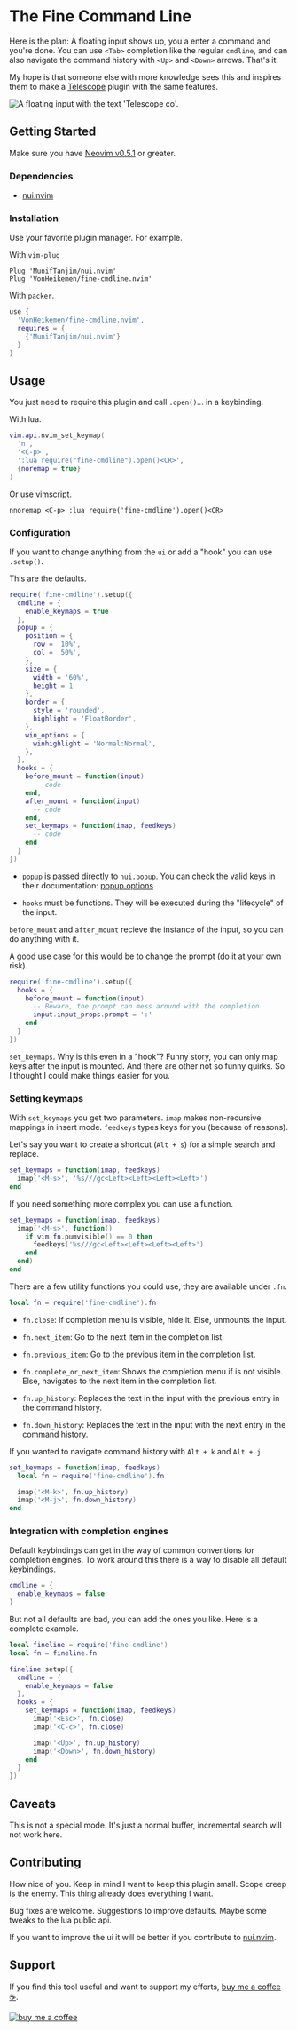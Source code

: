 # The Fine Command Line

Here is the plan: A floating input shows up, you a enter a command and you're done. You can use `<Tab>` completion like the regular `cmdline`, and can also navigate the command history with `<Up>` and `<Down>` arrows. That's it.

My hope is that someone else with more knowledge sees this and inspires them to make a [Telescope](https://github.com/nvim-telescope/telescope.nvim) plugin with the same features.

![A floating input with the text 'Telescope co'. ](https://res.cloudinary.com/vonheikemen/image/upload/v1637341165/other/Captura_de_pantalla_de_2021-11-19_12-54-42.png)

## Getting Started

Make sure you have [Neovim v0.5.1](https://github.com/neovim/neovim/releases/tag/v0.5.1) or greater.

### Dependencies

- [nui.nvim](https://github.com/MunifTanjim/nui.nvim)

### Installation

Use your favorite plugin manager. For example.

With `vim-plug`

```vim
Plug 'MunifTanjim/nui.nvim'
Plug 'VonHeikemen/fine-cmdline.nvim'
```

With `packer`.

```lua
use {
  'VonHeikemen/fine-cmdline.nvim',
  requires = {
    {'MunifTanjim/nui.nvim'}
  }
}
```

## Usage

You just need to require this plugin and call `.open()`... in a keybinding.

With lua.

```lua
vim.api.nvim_set_keymap(
  'n',
  '<C-p>',
  ':lua require("fine-cmdline").open()<CR>',
  {noremap = true}
)
```

Or use vimscript.

```vim
nnoremap <C-p> :lua require('fine-cmdline').open()<CR>
```

### Configuration

If you want to change anything from the `ui` or add a "hook" you can use `.setup()`.

This are the defaults.

```lua
require('fine-cmdline').setup({
  cmdline = {
    enable_keymaps = true
  },
  popup = {
    position = {
      row = '10%',
      col = '50%',
    },
    size = {
      width = '60%',
      height = 1
    },
    border = {
      style = 'rounded',
      highlight = 'FloatBorder',
    },
    win_options = {
      winhighlight = 'Normal:Normal',
    },
  },
  hooks = {
    before_mount = function(input)
      -- code
    end,
    after_mount = function(input)
      -- code
    end,
    set_keymaps = function(imap, feedkeys)
      -- code
    end
  }
})
```

- `popup` is passed directly to `nui.popup`. You can check the valid keys in their documentation: [popup.options](https://github.com/MunifTanjim/nui.nvim/tree/main/lua/nui/popup#options)

- `hooks` must be functions. They will be executed during the "lifecycle" of the input.

`before_mount` and `after_mount` recieve the instance of the input, so you can do anything with it.

A good use case for this would be to change the prompt (do it at your own risk).

```lua
require('fine-cmdline').setup({
  hooks = {
    before_mount = function(input)
      -- Beware, the prompt can mess around with the completion
      input.input_props.prompt = ':'
    end
  }
})
```

`set_keymaps`. Why is this even in a "hook"? Funny story, you can only map keys after the input is mounted. And there are other not so funny quirks. So I thought I could make things easier for you.

### Setting keymaps

With `set_keymaps` you get two parameters. `imap` makes non-recursive mappings in insert mode. `feedkeys` types keys for you (because of reasons).

Let's say you want to create a shortcut (`Alt + s`) for a simple search and replace.

```lua
set_keymaps = function(imap, feedkeys)
  imap('<M-s>', '%s///gc<Left><Left><Left><Left>')
end
```

If you need something more complex you can use a function.

```lua
set_keymaps = function(imap, feedkeys)
  imap('<M-s>', function()
    if vim.fn.pumvisible() == 0 then
      feedkeys('%s///gc<Left><Left><Left><Left>')
    end
  end)
end
```

There are a few utility functions you could use, they are available under `.fn`.

```lua
local fn = require('fine-cmdline').fn
```

- `fn.close`: If completion menu is visible, hide it. Else, unmounts the input.

- `fn.next_item`: Go to the next item in the completion list.

- `fn.previous_item`: Go to the previous item in the completion list.

- `fn.complete_or_next_item`: Shows the completion menu if is not visible. Else, navigates to the next item in the completion list.

- `fn.up_history`: Replaces the text in the input with the previous entry in the command history.

- `fn.down_history`: Replaces the text in the input with the next entry in the command history.

If you wanted to navigate command history with `Alt + k` and `Alt + j`.

```lua
set_keymaps = function(imap, feedkeys)
  local fn = require('fine-cmdline').fn

  imap('<M-k>', fn.up_history)
  imap('<M-j>', fn.down_history)
end
```

### Integration with completion engines

Default keybindings can get in the way of common conventions for completion engines. To work around this there is a way to disable all default keybindings.

```lua
cmdline = {
  enable_keymaps = false
}
```

But not all defaults are bad, you can add the ones you like. Here is a complete example.

```lua
local fineline = require('fine-cmdline')
local fn = fineline.fn

fineline.setup({
  cmdline = {
    enable_keymaps = false
  },
  hooks = {
    set_keymaps = function(imap, feedkeys)
      imap('<Esc>', fn.close)
      imap('<C-c>', fn.close)

      imap('<Up>', fn.up_history)
      imap('<Down>', fn.down_history)
    end
  }
})
```

## Caveats

This is not a special mode. It's just a normal buffer, incremental search will not work here.

## Contributing

How nice of you. Keep in mind I want to keep this plugin small. Scope creep is the enemy. This thing already does everything I want.

Bug fixes are welcome. Suggestions to improve defaults. Maybe some tweaks to the lua public api.

If you want to improve the ui it will be better if you contribute to [nui.nvim](https://github.com/MunifTanjim/nui.nvim).

## Support

If you find this tool useful and want to support my efforts, [buy me a coffee ☕](https://www.buymeacoffee.com/vonheikemen).

[![buy me a coffee](https://res.cloudinary.com/vonheikemen/image/upload/v1618466522/buy-me-coffee_ah0uzh.png)](https://www.buymeacoffee.com/vonheikemen)
